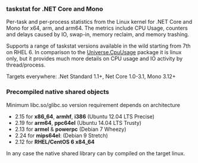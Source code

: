### taskstat for .NET Core and Mono
Per-task and per-process statistics from the Linux kernel for .NET Core and Mono for x64, arm, and arm64. The metrics include CPU Usage, counters and delays caused by IO, swap-in, memory reclaim, and memory trashing. 

Supports a range of taskstat versions available in the wild starting from 7th on RHEL 6. In comparison to the [Universe.CpuUsage](https://github.com/devizer/Universe.CpuUsage) package it is linux only, but it provides much more details on CPU usage and IO activity by thread/process. 

Targets everywhere: .Net Standard 1.1+, Net Core 1.0-3.1, Mono 3.12+

### Precompiled native shared objects  
Minimum libc.so/glibc.so version requirement depends on architecture
- 2.15 for **x86_64**, **armhf**, **i386** (Ubuntu 12.04 LTS Precise) 
- 2.19 for **arm64**, **ppc64el** (Ubuntu 14.04 LTS Trusty) 
- 2.13 for **armel** & **powerpc** (Debian 7 Wheezy)
- 2.24 for **mips64el**: (Debian 9 Stretch)
- 2.12 for **RHEL/CentOS 6 x84_64**  

In any case the native shared library can by compiled on the target linux.





